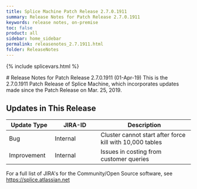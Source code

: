 ```yaml
---
title: Splice Machine Patch Release 2.7.0.1911
summary: Release Notes for Patch Release 2.7.0.1911
keywords: release notes, on-premise
toc: false
product: all
sidebar: home_sidebar
permalink: releasenotes_2.7.1911.html
folder: ReleaseNotes
---
```

{% include splicevars.html %}
<section>
<div class="TopicContent" data-swiftype-index="true" markdown="1">
# Release Notes for Patch Release 2.7.0.1911 (01-Apr-19)
This is the 2.7.0.1911 Patch Release of Splice Machine, which incorporates updates made since the Patch Release on Mar. 25, 2019.

## Updates in This Release
<table>
    <col width="125px" />
    <col width="125px" />
    <col />
    <thead>
        <tr>
            <th>Update Type</th>
            <th>JIRA-ID</th>
            <th>Description</th>
        </tr>
    </thead>
    <tbody>
        <tr>
            <td>Bug</td>
            <td>Internal</td>
            <td>Cluster cannot start after force kill with 10,000 tables</td>
        </tr>
        <tr>
            <td>Improvement</td>
            <td>Internal</td>
            <td>Issues in costing from customer queries</td>
        </tr>
    </tbody>
</table>

For a full list of JIRA's for the Community/Open Source software, see <https://splice.atlassian.net>

</div>
</section>
